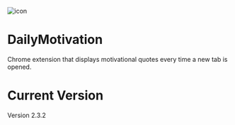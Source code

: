 ![icon](https://cloud.githubusercontent.com/assets/19475663/24636063/29055c2c-189d-11e7-9d4e-cd0a1798cf67.png)
# DailyMotivation
Chrome extension that displays motivational quotes every time a new tab is opened.
# Current Version
Version 2.3.2
